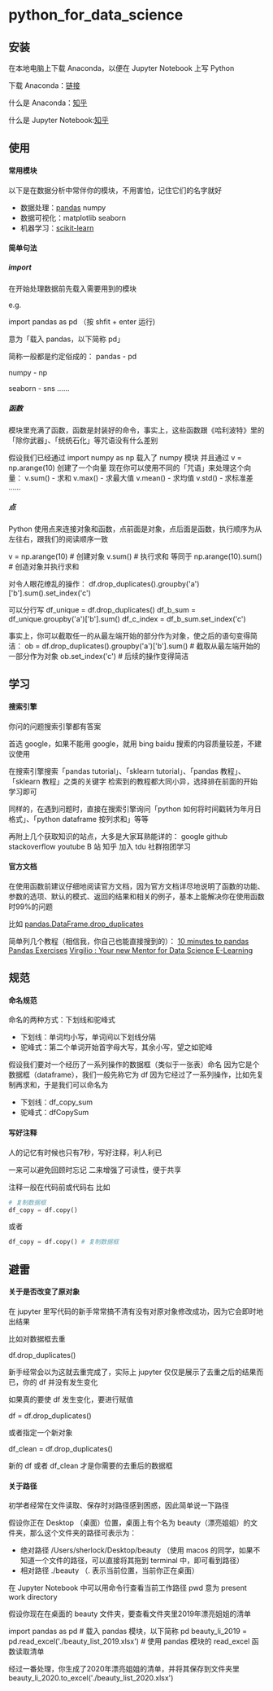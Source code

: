 # python_for_data_science

## 安装
在本地电脑上下载 Anaconda，以便在 Jupyter Notebook 上写 Python

下载 Anaconda：[链接](https://www.anaconda.com/distribution/)

什么是 Anaconda：[知乎](https://zhuanlan.zhihu.com/p/32925500)

什么是 Jupyter Notebook:[知乎](https://zhuanlan.zhihu.com/p/32320214)

## 使用
#### 常用模块
以下是在数据分析中常伴你的模块，不用害怕，记住它们的名字就好

* 数据处理：[pandas](https://pandas.pydata.org/docs/reference/index.html) numpy
* 数据可视化：matplotlib seaborn
* 机器学习：[scikit-learn](https://scikit-learn.org/stable/tutorial/index.html)

#### 简单句法
##### import

在开始处理数据前先载入需要用到的模块

e.g. 

import pandas as pd （按 shfit + enter 运行) 

意为「载入 pandas，以下简称 pd」

简称一般都是约定俗成的：
  pandas - pd
  
  numpy - np
  
  seaborn - sns
  ……

##### 函数
模块里充满了函数，函数是封装好的命令，事实上，这些函数跟《哈利波特》里的「除你武器」、「统统石化」等咒语没有什么差别

假设我们已经通过 import numpy as np 载入了 numpy 模块
并且通过 v = np.arange(10) 创建了一个向量
现在你可以使用不同的「咒语」来处理这个向量：
  v.sum() - 求和
  v.max() - 求最大值
  v.mean() - 求均值
  v.std() - 求标准差
  ……

##### 点
Python 使用点来连接对象和函数，点前面是对象，点后面是函数，执行顺序为从左往右，跟我们的阅读顺序一致

v = np.arange(10) # 创建对象
v.sum() # 执行求和
等同于
np.arange(10).sum() # 创造对象并执行求和

对令人眼花缭乱的操作：
df.drop_duplicates().groupby('a')['b'].sum().set_index('c')

可以分行写
df_unique = df.drop_duplicates()
df_b_sum = df_unique.groupby('a')['b'].sum()
df_c_index = df_b_sum.set_index('c')

事实上，你可以截取任一的从最左端开始的部分作为对象，使之后的语句变得简洁：
ob = df.drop_duplicates().groupby('a')['b'].sum() # 截取从最左端开始的一部分作为对象
ob.set_index('c') # 后续的操作变得简洁

## 学习
#### 搜索引擎
你问的问题搜索引擎都有答案

首选 google，如果不能用 google，就用 bing
baidu 搜索的内容质量较差，不建议使用

在搜索引擎搜索「pandas tutorial」、「sklearn tutorial」、「pandas 教程」、「sklearn 教程」之类的关键字
检索到的教程都大同小异，选择排在前面的开始学习即可

同样的，在遇到问题时，直接在搜索引擎询问「python 如何将时间戳转为年月日格式」、「python dataframe 按列求和」等等

再附上几个获取知识的站点，大多是大家耳熟能详的：
  google
  github
  stackoverflow
  youtube
  B 站
  知乎
  加入 tdu 社群抱团学习
  
#### 官方文档
在使用函数前建议仔细地阅读官方文档，因为官方文档详尽地说明了函数的功能、参数的选项、默认的模式、返回的结果和相关的例子，基本上能解决你在使用函数时99%的问题

比如
[pandas.DataFrame.drop_duplicates](
https://pandas.pydata.org/pandas-docs/stable/reference/api/pandas.DataFrame.drop_duplicates.html)

简单列几个教程（相信我，你自己也能直接搜到的）：
[10 minutes to pandas](https://pandas.pydata.org/pandas-docs/stable/getting_started/10min.html)
[Pandas Exercises](https://github.com/guipsamora/pandas_exercises)
[Virgilio : Your new Mentor for Data Science E-Learning](https://github.com/virgili0/Virgilio/blob/master/zh-CN/README.md)

## 规范
#### 命名规范
命名的两种方式：下划线和驼峰式

* 下划线：单词均小写，单词间以下划线分隔
* 驼峰式：第二个单词开始首字母大写，其余小写，望之如驼峰

假设我们要对一个经历了一系列操作的数据框（类似于一张表）命名
因为它是个数据框（dataframe），我们一般先称它为 df
因为它经过了一系列操作，比如先复制再求和，于是我们可以命名为
* 下划线：df_copy_sum
* 驼峰式：dfCopySum

#### 写好注释
人的记忆有时候也只有7秒，写好注释，利人利已

一来可以避免回顾时忘记
二来增强了可读性，便于共享

注释一般在代码前或代码右
比如
```python
# 复制数据框
df_copy = df.copy()
```
或者
```python
df_copy = df.copy() # 复制数据框
```

## 避雷
#### 关于是否改变了原对象
在 jupyter 里写代码的新手常常搞不清有没有对原对象修改成功，因为它会即时地出结果

比如对数据框去重

df.drop_duplicates()

新手经常会以为这就去重完成了，实际上 jupyter 仅仅是展示了去重之后的结果而已，你的 df 并没有发生变化

如果真的要使 df 发生变化，要进行赋值

df = df.drop_duplicates()

或者指定一个新对象

df_clean = df.drop_duplicates()

新的 df 或者 df_clean 才是你需要的去重后的数据框

#### 关于路径
初学者经常在文件读取、保存时对路径感到困惑，因此简单说一下路径

假设你正在 Desktop （桌面）位置，桌面上有个名为 beauty（漂亮姐姐）的文件夹，那么这个文件夹的路径可表示为：

* 绝对路径 /Users/sherlock/Desktop/beauty （使用 macos 的同学，如果不知道一个文件的路径，可以直接将其拖到 terminal 中，即可看到路径）
* 相对路径 ./beauty （. 表示当前位置，当前你正在桌面）

在 Jupyter Notebook 中可以用命令行查看当前工作路径
pwd 
意为 present work directory

假设你现在在桌面的 beauty 文件夹，要查看文件夹里2019年漂亮姐姐的清单

import pandas as pd # 载入 pandas 模块，以下简称 pd
beauty_li_2019 = pd.read_excel('./beauty_list_2019.xlsx') # 使用 pandas 模块的 read_excel 函数读取清单

经过一番处理，你生成了2020年漂亮姐姐的清单，并将其保存到文件夹里
beauty_li_2020.to_excel('./beauty_list_2020.xlsx')

</end>

